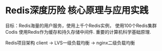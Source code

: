 # Redis深度历险 核心原理与应用实践
目标：Redis海量的用户服务，使用上千个Redis实例， 使用100个Redis集群Codis
使用Redis作为缓存和持久存储中间件.
重要的计算机科学基础原理.

Redis项目架构
client -> LVS一级负载均衡
-> nginx二级负载均衡

